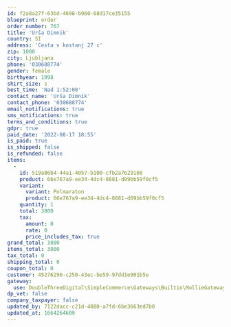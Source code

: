 ```yaml
---
id: f2a8a27f-63bd-4698-b960-68d17ce35155
blueprint: order
order_number: 767
title: 'Urša Dimnik'
country: SI
address: 'Cesta v kostanj 27 c'
zip: 1000
city: Ljubljana
phone: '030688774'
gender: female
birthyear: 1998
shirt_size: s
best_time: 'Nad 1:52:00'
contact_name: 'Urša Dimnik'
contact_phone: '030688774'
email_notifications: true
sms_notifications: true
terms_and_conditions: true
gdpr: true
paid_date: '2022-08-17 18:55'
is_paid: true
is_shipped: false
is_refunded: false
items:
  -
    id: 519a86b4-44a1-4057-b100-cfb2a7629168
    product: 66e767a9-ee34-4dc4-8681-d09bb59f0cf5
    variant:
      variant: Polmaraton
      product: 66e767a9-ee34-4dc4-8681-d09bb59f0cf5
    quantity: 1
    total: 3800
    tax:
      amount: 0
      rate: 0
      price_includes_tax: true
grand_total: 3800
items_total: 3800
tax_total: 0
shipping_total: 0
coupon_total: 0
customer: 45276296-c250-43ec-be59-97dd1e901b5e
gateway:
  use: DoubleThreeDigital\SimpleCommerce\Gateways\Builtin\MollieGateway
dp_vet: false
company_taxpayer: false
updated_by: 7122dacc-c21d-4880-a7fd-6be3663ed7b0
updated_at: 1664264609
---
```

